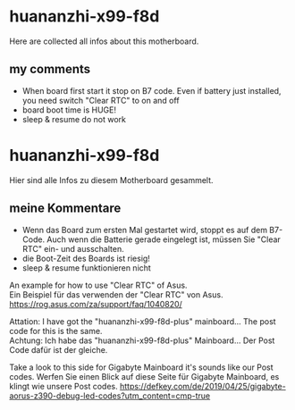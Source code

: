 # huananzhi-x99-f8d
Here are collected all infos about this motherboard. 

## my comments

- When board first start it stop on B7 code. Even if battery just installed, you need switch "Clear RTC" to on and off
- board boot time is HUGE!
- sleep & resume do not work



# huananzhi-x99-f8d
Hier sind alle Infos zu diesem Motherboard gesammelt. 

## meine Kommentare
- Wenn das Board zum ersten Mal gestartet wird, stoppt es auf dem B7-Code. Auch wenn die Batterie gerade eingelegt ist, müssen Sie "Clear RTC" ein- und ausschalten. 
- die Boot-Zeit des Boards ist riesig!
- sleep & resume funktionieren nicht


An example for how to use "Clear RTC" of Asus.  
Ein Beispiel für das verwenden der "Clear RTC" von Asus.  
https://rog.asus.com/za/support/faq/1040820/
 

Attation: I have got the "huananzhi-x99-f8d-plus" mainboard... 
The post code for this is the same.  
Achtung: Ich habe das "huananzhi-x99-f8d-plus" Mainboard... 
Der Post Code dafür ist der gleiche.



Take a look to this side for Gigabyte Mainboard it's sounds like our Post codes. 
Werfen Sie einen Blick auf diese Seite für Gigabyte Mainboard, es klingt wie unsere Post codes.
https://defkey.com/de/2019/04/25/gigabyte-aorus-z390-debug-led-codes?utm_content=cmp-true

